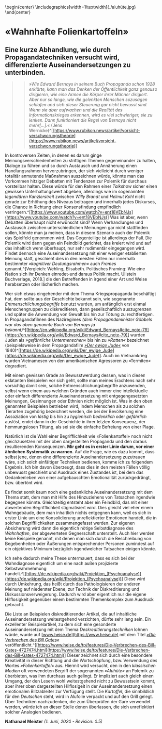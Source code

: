 \begin{center}
\includegraphics[width=1\textwidth]{./aluhüte.jpg}
\end{center}

# «Wahnhafte Folienkartoffeln»
## Eine kurze Abhandlung, wie durch Propagandatechniken versucht wird, differenzierte Auseinandersetzungen zu unterbinden.

>> *»Wie Edward Bernays in seinem Buch Propaganda schon 1928 erklärte, kann 
>> man das Denken der Öffentlichkeit ganz genauso dirigieren, wie eine 
Armee die Körper ihrer Männer dirigiert. Aber nur so lange, wie die gelenkten 
Menschen sozusagen schlafen und sich dieser Steuerung gar nicht bewusst sind. 
Wenn sie aber aufwachen und die Realität des Informationskrieges erkennen, 
wird es viel schwieriger, sie zu lenken. Dann funktioniert die Regel von 
Bernays nicht mehr[...].«* (Jens Wernicke)^[[https://www.rubikon.news/artikel/vorsicht-verschworungstheorie](https://www.rubikon.news/artikel/vorsicht-verschworungstheorie)]

In kontroversen Zeiten, in denen es darum ginge Meinungsverschiedenheiten zu strittigen Themen gegeneinander zu halten, Dialoge zu führen und so durch Austausch und Annäherung einen Handlungsrahmen hervorzubringen, der sich vielleicht durch weniger totalitär anmutende Maßnahmen auszeichnen würde, könnte man das Vorkommen hitziger Debatten mit Tendenzen zur Polemik für durchaus vorstellbar halten. Diese würde für den Rahmen einer *Talkshow* sicher einen gewissen Unterhaltungswert abgeben, allerdings wie im sogenannten *legendären Kanzlerstreit* zwischen *Willy Brandt* und *Helmut Kohl* nicht gerade zur Erhöhung des Niveaus beitragen und innerhalb jedes Diskurses, die Chance in Richtung einer Konsensfindung empfindlich verringern.^[[https://www.youtube.com/watch?v=ent18VEbNJs](https://www.youtube.com/watch?v=ent18VEbNJs)] Was ist aber, wenn Debatten überhaupt nicht erwünscht sind? Wenn Verhandlungen und Austausch zwischen unterschiedlichen Meinungen gar nicht stattfinden sollen, könnte man ja meinen, dass in diesem Szenario auch der Polemik das Spielfeld genommen wird. Das Gegenteilige ist allerdings der Fall. Die Polemik wird dann gegen ein Feindbild gerichtet, das kreiert wird und auf das inhaltlich wenn überhaupt, nur sehr rudimentär eingegangen wird. Findet dennoch eine Auseinandersetzung mit einer weniger etablierten Meinung statt, geschieht dies in den meisten Fällen nur innerhalb bestimmter *»kognitiver Deutungsrahmen«* auch *Frames* genannt,^[Vergleich: Wehling, Elisabeth. Politisches Framing: Wie eine Nation sich ihr Denken einredet-und daraus Politik macht. Ullstein Buchverlage, 2018.] die den Betreffenden in irgend einer Art und Weise herabsetzen oder lächerlich machen.

Wer sich etwas eingehender mit dem Thema Kriegspropaganda beschäftigt hat, dem sollte aus der Geschichte bekannt sein, wie sogenannte *Entmenschlichungsbegriffe* benutzt wurden, um anfänglich erst einmal Menschengruppen zu diskreditieren, dann gesellschaftlich auszugrenzen und später die Anwendung von Gewalt bis hin zur Tötung zu rechtfertigen. In Propagandafilmen des Naziregimes *(dem Propagandaminister Göbbels war das 
oben genannte Buch von Bernays ja bekannt)*^[[https://en.wikipedia.org/wiki/Edward_Bernays#cite_note-79](https://en.wikipedia.org/wiki/Edward_Bernays#cite_note-79)] wurden Juden als *»gefährliche 
Untermenschen*« bis hin zu *»Ratten«* bezeichnet (beispielsweise in dem Propagandafilm [*»Der ewige Jude«*](https://de.wikipedia.org/wiki/Der_ewige_Jude) von 1940)^[[https://de.wikipedia.org/wiki/Der_ewige_Jude](https://de.wikipedia.org/wiki/Der_ewige_Jude)]. Auch im Vietnamkrieg wurden Vietnamesen von den amerikanischen Agressoren zu »Termiten« degradiert.

Mit einem gewissen Grade an Bewusstwerdung dessen, was in diesen eklatanten Beispielen vor sich geht, sollte man meines Erachtens nach sehr vorsichtig damit sein, solche Entmenschlichungsbegriffe anzuwenden, selbst wenn einem aus welchen Gründen auch immer eine intellektuelle oder einfach differenzierte Auseinandersetzung mit entgegengesetzten Meinungen, Gesinnungen oder Ethnien nicht möglich ist. Was in den oben genannten Beispielen betrieben wird, indem Menschen als zu solchen Tierarten zugehörig bezeichnet werden, die bei der Bevölkerung eine Assoziation von *lästig* bis hin zu *hygienisch bedenklich* oder *gefährlich* auslöst, endet dann in der Geschichte in ihrer letzten Konsequenz, der hemmungslosen Tötung, als sei sie die einfache Befreiung von einer Plage.

Natürlich ist die Wahl einer Begrifflichkeit wie «Folienkartoffel» noch nicht gleichzusetzen mit der oben dargestellten Propaganda und den daraus resultierenden Konsequenzen. **Mir geht es in erster Linie darum, vor einer ähnlichen Systematik zu warnen.** Auf die Frage, wie es dazu kommt, dass selbst jene, denen eine differenzierte Auseinandersetzung zuzutrauen wäre, sich solch einfältiger Techniken bedienen, komme ich zu folgendem Ergebnis. Ich bin davon überzeugt, dass dies in den meisten Fällen völlig unbewusst geschieht und Ausdruck eines Zustandes ist, bei dem das Gedankenleben von einer aufgebauschten Emotionalität zurückgedrängt, bzw. übertönt wird.

Es findet somit kaum noch eine gedankliche Auseinandersetzung mit dem Thema statt, dem man mit Hilfe des Hinzuziehens von Tatsachen irgendwie begegnen könnte. Gleichzeitig entsteht aber ein Feindbild, das mit einer abwertenden Begrifflichkeit stigmatisiert wird. Dies gleicht viel eher einem Wahngebäude, dem man inhaltlich nichts entgegnen kann, weil es sich in erster Linie um eine Konsolidierung unreflektierter Emotionen handelt, die in solchen Begrifflichkeiten zusammengefasst werden.
Zur eigenen Absicherung wird dann die eigentlich nötige Selbstdiagnose des *Wahnhaften*, der abgewerteten Gegnerschaft unterstellt. Auch hier werden keine Beispiele genannt, mit denen man sich durch die Beschreibung von Begebenheiten oder Äußerungen entsprechender Personen zumindest auf ein objektives Minimum bezüglich irgendwelcher Tatsachen einigen könnte.

Ich sehe dadurch meine These untermauert, dass es sich bei der Wahndiagnose 
eigentlich um eine nach außen projizierte Selbstwahrnehmung handelt.^[[https://de.wikipedia.org/wiki/Projektion_(Psychoanalyse)](https://de.wikipedia.org/wiki/Projektion_(Psychoanalyse))] Diese wird durch Umkehrung, das heißt durch das Pathologisieren der anderen Meinung auf niederster Ebene, zur Technik der Diskreditierung und Diskussionsverweigerung. Dadurch wird aber eigentlich nur die eigene Hilflosigkeit gegenüber einem bestimmten Themenkomplex zum Ausdruck gebracht.

Die Liste an Beispielen diskreditierender Artikel, die auf inhaltliche Auseinandersetzung weitestgehend verzichten, dürfte sehr lang sein.
Ein exzellenter Beispielartikel, zu dem sich eine gesonderte Auseinandersetzung mit dem Thema *Deskreditierungstechniken* lohnen würde, wurde auf [www.heise.de](https://www.heise.de) mit dem Titel [*»Die Verbrechen des Bill Gates«*](https://www.heise.de/tp/features/Die-Verbrechen-des-Bill-Gates-4727474.html) veröffentlicht.^[[https://www.heise.de/tp/features/Die-Verbrechen-des-Bill-Gates-4727474.html](https://www.heise.de/tp/features/Die-Verbrechen-des-Bill-Gates-4727474.html)] Dieser zeichnet sich durch eine besondere Kreativität in dieser Richtung und die Wortschöpfung, bzw. Verwendung des Wortes *»Folienkartoffel«* aus.
Hiermit wird versucht, den in den *klassischen Medien* oft verwendeten Begriff der sogenannten *»Aluhüte«* an Polemik zu überbieten, was ihm durchaus auch gelingt.
Er impliziert auch gleich einen Umgang, der den Lesern wohl weitestgehend nicht zu Bewusstsein kommt, aber ihrer oben dargestellten Hilflosigeit in der Auseinandersetzung einen emotionalen Blitzableiter zur Verfügung stellt. Die *Kartoffel*, die sinnbildlich für den *Deutschen* steht, wird in Alufolie verpackt und auf den Grill gelegt. Über Techniken nachzudenken, die zum Überprüfen der Gare verwendet werden, würde ich an dieser Stelle denen überlassen, die sich unreflektiert solcher Analogien bedienen. 
 

**Nathanael Meister** *(1. Juni, 2020 - Revision: 0.5)*
